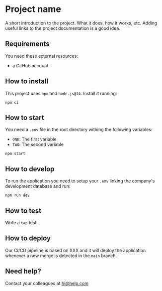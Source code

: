 # Project name

A short introduction to the project. What it does, how it works, etc.
Adding useful links to the project documentation is a good idea.

## Requirements

You need these external resources:

- a GitHub account

## How to install

This project uses `npm` and `node.js@14`. Install it running:

```
npm ci
```

## How to start

You need a `.env` file in the root directory withing the following variables:

- `ONE`: The first variable
- `TWO`: The second variable

```
npm start
```

## How to develop

To run the application you need to setup your `.env` linking the company's 
development database and run:

```
npm run dev
```

## How to test

Write a `tap` test

## How to deploy

Our CI/CD pipeline is based on XXX and it will deploy the application whenever
a new merge is detected in the `main` branch.

## Need help?

Contact your colleagues at hi@help.com

